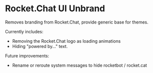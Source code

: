 # Rocket.Chat UI Unbrand

Removes branding from Rocket.Chat, provide generic base for themes.

Currently includes:

- Removing the Rocket.Chat logo as loading animations
- Hiding "powered by..." text.

Future improvements:

- Rename or reroute system messages to hide rocketbot / rocket.cat
